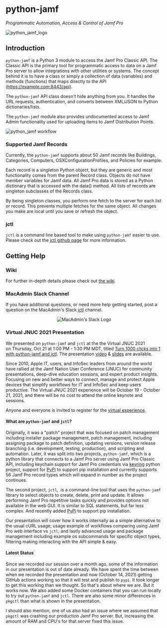 # python-jamf
_Programmatic Automation, Access & Control of Jamf Pro_

![python_jamf_logo](https://github.com/univ-of-utah-marriott-library-apple/python-jamf/wiki/images/python_jamf_logo.png)

## Introduction

`python-jamf` is a Python 3 module to access the Jamf Pro Classic API. The Classic API is the primary tool for programmatic access to data on a Jamf Pro server to allow integrations with other utilities or systems. The concept behind it is to have a class or simply a collection of data (variables) and methods (functions) that maps directly to the API (https://example.com:8443/api).

The `python-jamf` API class doesn't hide anything from you. It handles the URL requests, authentication, and converts between XML/JSON to Python dictionaries/lists.

The `python-jamf` module also provides undocumented access to Jamf Admin functionality used for uploading items to Jamf Distribution Points.

![python_jamf workflow](https://github.com/univ-of-utah-marriott-library-apple/python-jamf/wiki/images/python_jamf_workflow.png)

### Supported Jamf Records

Currently, the `python-jamf` supports about 50 Jamf records like Buildings, Categories, Computers, OSXConfigurationProfiles, and Policies for example.

Each record is a singleton Python object, but they are generic and most functionality comes from the parent Record class. Objects do not have member variables for Jamf data. All Jamf Pro data is stored as a Python dictionary that is accessed with the data() method. All lists of records are singleton subclasses of the Records class.

By being singleton classes, you perform one fetch to the server for each list or record. This prevents multiple fetches for the same object. All changes you make are local until you save or refresh the object.

### jctl

`jctl` is a command line based tool to make using `python-jamf` easier to use. Please check out the [jctl github page](https://github.com/univ-of-utah-marriott-library-apple/jctl) for more information.

## Getting Help

### Wiki

For further in-depth details please check out [the wiki](https://github.com/univ-of-utah-marriott-library-apple/python-jamf/wiki).

### MacAdmin Slack Channel

If you have additional questions, or need more help getting started, post a question on the MacAdmin's Slack [jctl](https://macadmins.slack.com/archives/C01C8KVV2UD) channel.

<p align="center">
<img src="https://github.com/univ-of-utah-marriott-library-apple/python-jamf/wiki/images/MacAdmins_Slack_logo.png" alt="MacAdmin's Slack Logo">
</p>

### Virtual JNUC 2021 Presentation

We presented on `python-jamf` and `jctl` at the the Virtual JNUC 2021 on Thursday, Oct 21 at 1:00 PM - 1:30 PM MDT, titled [Turn 1000 clicks into 1 with python-jamf and jctl](https://reg.jamf.com/flow/jamf/jnuc2021/sessioncatalog/page/sessioncatalog/session/1620431676367001smXi). The presentation [video](https://reg.jamf.com/flow/jamf/jnuc2021/sessioncatalog/page/sessioncatalog/session/1620431676367001smXi) & [slides](https://github.com/univ-of-utah-marriott-library-apple/python-jamf/wiki/images/virtual_jnuc_2021-turn_1000_clicks_into_1_with_python-jamf_and_jctl.pdf) are available.

Since 2010, Apple IT, users, and InfoSec leaders from around the world have rallied at the Jamf Nation User Conference (JNUC) for community presentations, deep-dive education sessions, and expert product insights. Focusing on new and better ways to connect, manage and protect Apple devices that simplify workflows for IT and InfoSec and keep users productive. The Virtual JNUC 2021 experience will be October 19 - October 21, 2021, and there will be no cost to attend the online keynote and sessions.

Anyone and everyone is invited to register for the [virtual experience](https://reg.jamf.com/flow/jamf/jnuc2021/reg/login).

#### What are `python-jamf` and `jctl`?

Originally, it was a "patch" project that was focused on patch management including installer package management, patch management, including assigning package to patch definition, updating versions, version release branching (i.e. development, testing, production), and scripting and automation. Later, it was split into two projects, `python-jamf`, which is a python library that connects to a Jamf Pro server using Jamf Pro Classic API, including keychain support for Jamf Pro credentials via [keyring](https://github.com/jaraco/keyring) python project, support for [PyPi](https://pypi.org/project/python-jamf/) to support pip installation and currently supports 56 Jamf Pro record types which will expand in number as the project continues.

The second project, `jctl`,  is a command-line tool that uses the `python-jamf` library to select objects to create, delete, print and update. It allows performing Jamf Pro repetitive tasks quickly and provides options not available in the web GUI. It is similar to SQL statements, but far less complex. And recently added [PyPi](https://pypi.org/project/https://pypi.org/project/jctl//) to support pip installation.

Our presentation will cover how it works internally as a simple alternative to the usual cURL usage; usage example of workflows comparing using Jamf Pro web interface vs `jctl`; and lastly advanced usage and package management including example os subcommands for specific object types, filtering making interacting with the API simple & easy.

#### Latest Status

Since we recorded our session over a month ago, some of the information in our presentation is out of date already. We have spent the time between when we recorded the presentation and now (October 14, 2021) getting GitHub actions working so that it will test and publish to `pypi`. It took longer to get this working than we thought. So that's about where we are. But it works now. We also added some Docker containers that you can run locally to try out `python-jamf` and `jctl`. There are also some minor differences in `pkgctl` than what is shown in the presentation.

I should also mention, one of us also had an issue where we assumed that `pkgctl` was crashing our production Jamf Pro server. But, increasing the amount of RAM and CPU's for that server fixed this issue.

